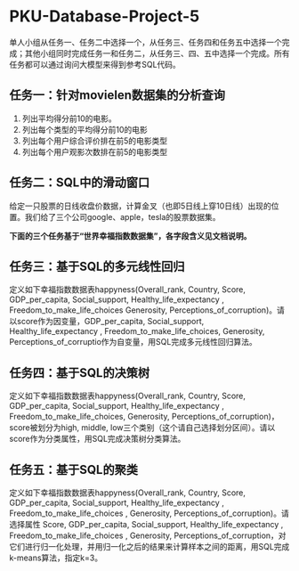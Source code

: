 # PKU-Database-Project-5

单人小组从任务一、任务二中选择一个，从任务三、任务四和任务五中选择一个完成；其他小组同时完成任务一和任务二，从任务三、四、五中选择一个完成。所有任务都可以通过询问大模型来得到参考SQL代码。
## 任务一：针对movielen数据集的分析查询

1.	列出平均得分前10的电影。
2.	列出每个类型的平均得分前10的电影
3.	列出每个用户综合评价排在前5的电影类型
4.	列出每个用户观影次数排在前5的电影类型

## 任务二：SQL中的滑动窗口
给定一只股票的日线收盘价数据，计算金叉（也即5日线上穿10日线）出现的位置。我们给了三个公司google、apple，tesla的股票数据集。

**下面的三个任务基于“世界幸福指数数据集”，各字段含义见文档说明。**

## 任务三：基于SQL的多元线性回归
定义如下幸福指数数据表happyness(Overall_rank, Country, Score, GDP_per_capita, Social_support, Healthy_life_expectancy , Freedom_to_make_life_choices Generosity, Perceptions_of_corruption)。请以score作为因变量，GDP_per_capita, Social_support,   Healthy_life_expectancy , Freedom_to_make_life_choices, Generosity, Perceptions_of_corruptio作为自变量，用SQL完成多元线性回归算法。

## 任务四：基于SQL的决策树
定义如下幸福指数数据表happyness(Overall_rank, Country, Score, GDP_per_capita, Social_support, Healthy_life_expectancy , Freedom_to_make_life_choices,  Generosity, Perceptions_of_corruption)，score被划分为high, middle, low三个类别（这个请自己选择划分区间）。请以score作为分类属性，用SQL完成决策树分类算法。

## 任务五：基于SQL的聚类
定义如下幸福指数数据表happyness(Overall_rank,	Country, Score,	GDP_per_capita,	Social_support, Healthy_life_expectancy	, Freedom_to_make_life_choices	, Generosity, Perceptions_of_corruption)。请选择属性 Score,	GDP_per_capita,	Social_support, Healthy_life_expectancy	, Freedom_to_make_life_choices	, Generosity, Perceptions_of_corruption，对它们进行归一化处理，并用归一化之后的结果来计算样本之间的距离，用SQL完成k-means算法，指定k=3。
